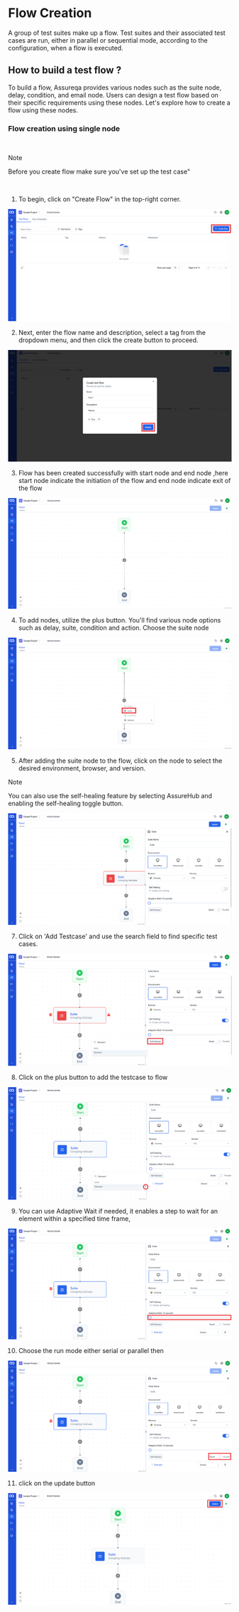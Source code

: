 ﻿# Flow Creation

 A group of test suites make up a flow. Test suites and their associated test cases are run, either in parallel or sequential mode, according to the configuration, when a flow is executed.

  ## How to build a test flow ?
To build a flow, Assureqa provides various nodes such as the suite node, delay, condition, and email node. Users can design a test flow based on their specific requirements using these nodes. Let's explore how to create a flow using these nodes. 
### Flow creation using single node

<br>

> [!Note]
>  Before you create flow make sure you've set up the test case" 

<br>

 1. To begin, click on "Create Flow" in the top-right corner.

 ![FCK1](/images/FCK1.png)

 2. Next, enter the flow name and description, select a tag from the dropdown menu, and then click the create button to proceed.
       
 ![FCK2](/images/FCK2.png)

 3. Flow has been created successfully with start node and end node ,here start node indicate the initiation of the flow and end node indicate exit of the flow 
       
 ![FCK3](/images/FCK3.png)

 4. To add  nodes, utilize the plus button. You'll find various node options such as delay, suite, condition and action. Choose the suite node
 
 ![FCK4](/images/FCK4.png)

 5. After adding the suite node to the flow, click on the node to select the desired environment, browser, and version. 

 > [!Note]
 > You can also use the self-healing feature by selecting AssureHub and enabling the self-healing toggle button. 
 
 ![FCK5](/images/FCK5.png)

 7. Click on 'Add Testcase' and use the search field to find specific test cases.
  
 ![FCK6](/images/FCK6.png)

 8. Click on the plus button to  add the testcase to flow 

 ![FCK7](/images/FCK7.PNG)

 9. You can use Adaptive Wait if needed, it enables a step to wait for an element within a specified time frame, 
 
 ![FCK8](/images/FCK8.png)

 10. Choose the run mode either serial or parallel then 

 ![FCK9](/images/FCK9.png)

 11. click on the update button 
  
 ![FCK10](/images/FCK10.png)
 
 


   
    

 
 
 

 
 
 


